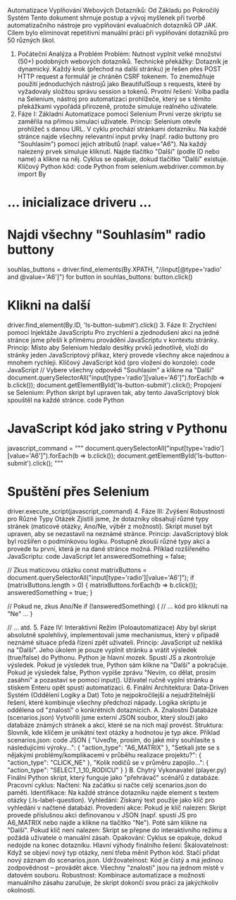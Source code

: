 Automatizace Vyplňování Webových Dotazníků: Od Základu po Pokročilý Systém
Tento dokument shrnuje postup a vývoj myšlenek při tvorbě automatizačního nástroje pro vyplňování evaluačních dotazníků OP JAK. Cílem bylo eliminovat repetitivní manuální práci při vyplňování dotazníků pro 50 různých škol.
1. Počáteční Analýza a Problém
Problém: Nutnost vyplnit velké množství (50+) podobných webových dotazníků.
Technické překážky: Dotazník je dynamický. Každý krok (přechod na další stránku) je řešen přes POST HTTP request a formulář je chráněn CSRF tokenem. To znemožňuje použití jednoduchých nástrojů jako BeautifulSoup s requests, které by vyžadovaly složitou správu session a tokenů.
Prvotní řešení: Volba padla na Selenium, nástroj pro automatizaci prohlížeče, který se s těmito překážkami vypořádá přirozeně, protože simuluje reálného uživatele.
2. Fáze I: Základní Automatizace pomocí Selenium
První verze skriptu se zaměřila na přímou simulaci uživatele.
Princip:
Selenium otevře prohlížeč s danou URL.
V cyklu prochází stránkami dotazníku.
Na každé stránce najde všechny relevantní input prvky (např. radio buttony pro "Souhlasím") pomocí jejich atributů (např. value="A6").
Na každý nalezený prvek simuluje kliknutí.
Najde tlačítko "Další" (podle ID nebo name) a klikne na něj.
Cyklus se opakuje, dokud tlačítko "Další" existuje.
Klíčový Python kód:
code
Python
from selenium.webdriver.common.by import By

# ... inicializace driveru ...

# Najdi všechny "Souhlasím" radio buttony
souhlas_buttons = driver.find_elements(By.XPATH, "//input[@type='radio' and @value='A6']")
for button in souhlas_buttons:
    button.click()

# Klikni na další
driver.find_element(By.ID, 'ls-button-submit').click()
3. Fáze II: Zrychlení pomocí Injektáže JavaScriptu
Pro zrychlení a zjednodušení akcí na jedné stránce jsme přešli k přímému provádění JavaScriptu v kontextu stránky.
Princip: Místo aby Selenium hledalo desítky prvků jednotlivě, vloží do stránky jeden JavaScriptový příkaz, který provede všechny akce najednou a mnohem rychleji.
Klíčový JavaScript kód (pro vložení do konzole):
code
JavaScript
// Vybere všechny odpovědi "Souhlasím" a klikne na "Další"
document.querySelectorAll("input[type='radio'][value='A6']").forEach(b => b.click());
document.getElementById('ls-button-submit').click();
Propojení se Selenium: Python skript byl upraven tak, aby tento JavaScriptový blok spouštěl na každé stránce.
code
Python
# JavaScript kód jako string v Pythonu
javascript_command = """
document.querySelectorAll("input[type='radio'][value='A6']").forEach(b => b.click());
document.getElementById('ls-button-submit').click();
"""
# Spuštění přes Selenium
driver.execute_script(javascript_command)
4. Fáze III: Zvýšení Robustnosti pro Různé Typy Otázek
Zjistili jsme, že dotazníky obsahují různé typy stránek (maticové otázky, Ano/Ne, výběr z možností). Skript musel být upraven, aby se nezastavil na neznámé stránce.
Princip: JavaScriptový blok byl rozšířen o podmínkovou logiku. Postupně zkouší různé typy akcí a provede tu první, která je na dané stránce možná.
Příklad rozšířeného JavaScriptu:
code
JavaScript
let answeredSomething = false;

// Zkus maticovou otázku
const matrixButtons = document.querySelectorAll("input[type='radio'][value='A6']");
if (matrixButtons.length > 0) {
    matrixButtons.forEach(b => b.click());
    answeredSomething = true;
}

// Pokud ne, zkus Ano/Ne
if (!answeredSomething) {
    // ... kód pro kliknutí na "Ne" ...
}

// ... atd.
5. Fáze IV: Interaktivní Režim (Poloautomatizace)
Aby byl skript absolutně spolehlivý, implementovali jsme mechanismus, který v případě neznámé situace předá řízení zpět uživateli.
Princip:
JavaScript už nekliká na "Další". Jeho úkolem je pouze vyplnit stránku a vrátit výsledek (true/false) do Pythonu.
Python je hlavní mozek. Spustí JS a zkontroluje výsledek.
Pokud je výsledek true, Python sám klikne na "Další" a pokračuje.
Pokud je výsledek false, Python vypíše zprávu "Nevím, co dělat, prosím zasáhni" a pozastaví se pomocí input(). Uživatel ručně vyplní stránku a stiskem Enteru opět spustí automatizaci.
6. Finální Architektura: Data-Driven Systém (Oddělení Logiky a Dat)
Toto je nejpokročilejší a nejudržitelnější řešení, které kombinuje všechny předchozí nápady. Logika skriptu je oddělena od "znalostí" o konkrétních dotaznících.
A. Znalostní Databáze (scenarios.json)
Vytvořili jsme externí JSON soubor, který slouží jako databáze známých stránek a akcí, které se na nich mají provést.
Struktura: Slovník, kde klíčem je unikátní text otázky a hodnotou je typ akce.
Příklad scenarios.json:
code
JSON
{
    "Uveďte, prosím, do jaké míry souhlasíte s následujícími výroky...": {
        "action_type": "A6_MATRIX"
    },
    "Setkali jste se s nějakými problémy/komplikacemi v průběhu realizace projektu?": {
        "action_type": "CLICK_NE"
    },
    "Kolik rodičů se v průměru zapojilo...": {
        "action_type": "SELECT_1_10_RODICU"
    }
}
B. Chytrý Vykonavatel (player.py)
Finální Python skript, který funguje jako "přehrávač" scénářů z databáze.
Pracovní cyklus:
Načtení: Na začátku si načte celý scenarios.json do paměti.
Identifikace: Na každé stránce dotazníku najde element s textem otázky (.ls-label-question).
Vyhledání: Získaný text použije jako klíč pro vyhledání v načtené databázi.
Provedení akce:
Pokud je klíč nalezen: Skript provede příslušnou akci definovanou v JSON (např. spustí JS pro A6_MATRIX nebo najde a klikne na tlačítko "Ne"). Poté sám klikne na "Další".
Pokud klíč není nalezen: Skript se přepne do interaktivního režimu a požádá uživatele o manuální zásah.
Opakování: Cyklus se opakuje, dokud nedojde na konec dotazníku.
Hlavní výhody finálního řešení:
Škálovatelnost: Když se objeví nový typ otázky, není třeba měnit Python kód. Stačí přidat nový záznam do scenarios.json.
Udržovatelnost: Kód je čistý a má jedinou zodpovědnost – provádět akce. Všechny "znalosti" jsou na jednom místě v datovém souboru.
Robustnost: Kombinace automatizace a možnosti manuálního zásahu zaručuje, že skript dokončí svou práci za jakýchkoliv okolností.